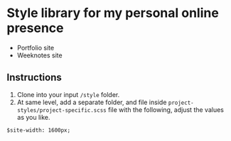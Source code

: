 # Style library for my personal online presence

* Portfolio site
* Weeknotes site

## Instructions

1. Clone into your input `/style` folder.
2. At same level, add a separate folder, and file inside `project-styles/project-specific.scss` file with the following, adjust the values as you like.

```
$site-width: 1600px;
```
